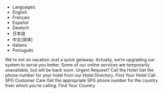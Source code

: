 *   Languages:
*   English
*   Français
*   Español
*   Deutsch
*   日本語
*   中文(简体)
*   Italiano
*   Português

We're not on vacation Just a quick getaway. Actually, we’re upgrading our system to serve you better. Some of our online services are temporarily unavailable, but will be back soon. Urgent Request? Call the Hotel Get the phone number for your hotel from our Hotel Directory. Find Your Hotel Call SPG Customer Care Get the appropriate SPG phone number for the country from which you’re calling. Find Your Country